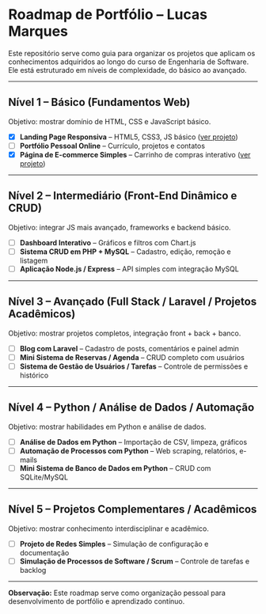 # Roadmap de Portfólio – Lucas Marques

Este repositório serve como guia para organizar os projetos que aplicam os conhecimentos adquiridos ao longo do curso de Engenharia de Software. Ele está estruturado em níveis de complexidade, do básico ao avançado.

---

## Nível 1 – Básico (Fundamentos Web)
Objetivo: mostrar domínio de HTML, CSS e JavaScript básico.  

- [x] **Landing Page Responsiva** – HTML5, CSS3, JS básico ([ver projeto](https://github.com/devlucas00/CodeElevation))
- [ ] **Portfólio Pessoal Online** – Currículo, projetos e contatos 
- [x] **Página de E-commerce Simples** – Carrinho de compras interativo ([ver projeto](https://github.com/devlucas00/ShopEasy))

---

## Nível 2 – Intermediário (Front-End Dinâmico e CRUD)
Objetivo: integrar JS mais avançado, frameworks e backend básico.  

- [ ] **Dashboard Interativo** – Gráficos e filtros com Chart.js  
- [ ] **Sistema CRUD em PHP + MySQL** – Cadastro, edição, remoção e listagem  
- [ ] **Aplicação Node.js / Express** – API simples com integração MySQL  

---

## Nível 3 – Avançado (Full Stack / Laravel / Projetos Acadêmicos)
Objetivo: mostrar projetos completos, integração front + back + banco.  

- [ ] **Blog com Laravel** – Cadastro de posts, comentários e painel admin  
- [ ] **Mini Sistema de Reservas / Agenda** – CRUD completo com usuários  
- [ ] **Sistema de Gestão de Usuários / Tarefas** – Controle de permissões e histórico  

---

## Nível 4 – Python / Análise de Dados / Automação
Objetivo: mostrar habilidades em Python e análise de dados.  

- [ ] **Análise de Dados em Python** – Importação de CSV, limpeza, gráficos  
- [ ] **Automação de Processos com Python** – Web scraping, relatórios, e-mails  
- [ ] **Mini Sistema de Banco de Dados em Python** – CRUD com SQLite/MySQL  

---

## Nível 5 – Projetos Complementares / Acadêmicos
Objetivo: mostrar conhecimento interdisciplinar e acadêmico.  

- [ ] **Projeto de Redes Simples** – Simulação de configuração e documentação  
- [ ] **Simulação de Processos de Software / Scrum** – Controle de tarefas e backlog  

---

**Observação:** Este roadmap serve como organização pessoal para desenvolvimento de portfólio e aprendizado contínuo.
